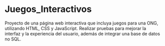 # Juegos_Interactivos
Proyecto de una página web interactiva que incluya juegos para una ONG, utilizando HTML, CSS y JavaScript. Realizar pruebas para mejorar la interfaz y la experiencia del usuario, además de integrar una base de datos no SQL.

